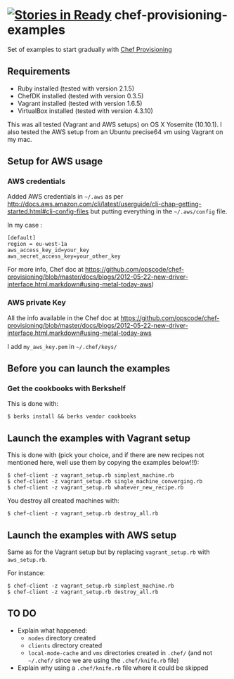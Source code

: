 [![Stories in Ready](https://badge.waffle.io/esciara/chef-provisioning-examples.png?label=ready&title=Ready)](https://waffle.io/esciara/chef-provisioning-examples)
chef-provisioning-examples
==========================

Set of examples to start gradually with [Chef Provisioning](https://github.com/opscode/chef-provisioning)

## Requirements

* Ruby installed (tested with version 2.1.5)
* ChefDK installed (tested with version 0.3.5)
* Vagrant installed (tested with version 1.6.5)
* VirtualBox installed (tested with version 4.3.10)

This was all tested (Vagrant and AWS setups) on OS X Yosemite (10.10.1). I also tested the AWS setup from an Ubuntu precise64 vm using Vagrant on my mac.

## Setup for AWS usage

### AWS credentials

Added AWS credentials in `~/.aws` as per http://docs.aws.amazon.com/cli/latest/userguide/cli-chap-getting-started.html#cli-config-files but putting everything in the `~/.aws/config` file.

In my case :

```
[default]
region = eu-west-1a
aws_access_key_id=your_key
aws_secret_access_key=your_other_key
```

For more info, Chef doc at https://github.com/opscode/chef-provisioning/blob/master/docs/blogs/2012-05-22-new-driver-interface.html.markdown#using-metal-today-aws)

### AWS private Key

All the info available in the Chef doc at https://github.com/opscode/chef-provisioning/blob/master/docs/blogs/2012-05-22-new-driver-interface.html.markdown#using-metal-today-aws

I add `my_aws_key.pem` in `~/.chef/keys/`

## Before you can launch the examples

### Get the cookbooks with Berkshelf

This is done with:

`$ berks install && berks vendor cookbooks`

## Launch the examples with Vagrant setup 

This is done with (pick your choice, and if there are new recipes not mentioned here, well use them by copying the examples below!!!):

```
$ chef-client -z vagrant_setup.rb simplest_machine.rb
$ chef-client -z vagrant_setup.rb single_machine_converging.rb
$ chef-client -z vagrant_setup.rb whatever_new_recipe.rb
```

You destroy all created machines with:

```
$ chef-client -z vagrant_setup.rb destroy_all.rb
```

## Launch the examples with AWS setup 

Same as for the Vagrant setup but by replacing `vagrant_setup.rb` with `aws_setup.rb`.

For instance:

```
$ chef-client -z vagrant_setup.rb simplest_machine.rb
$ chef-client -z vagrant_setup.rb destroy_all.rb
```

## TO DO

* Explain what happened: 
  * `nodes` directory created
  * `clients` directory created
  * `local-mode-cache` and `vms` directories created in `.chef/` (and not `~/.chef/` since we are using the `.chef/knife.rb` file)
* Explain why using a `.chef/knife.rb` file where it could be skipped
